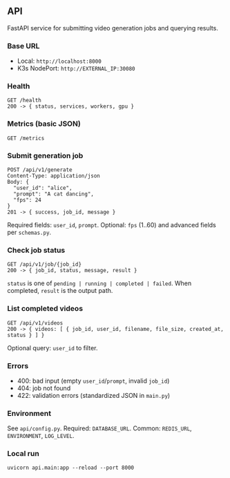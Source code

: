 ## API

FastAPI service for submitting video generation jobs and querying results.

### Base URL
- Local: `http://localhost:8000`
- K3s NodePort: `http://EXTERNAL_IP:30080`

### Health
```
GET /health
200 -> { status, services, workers, gpu }
```

### Metrics (basic JSON)
```
GET /metrics
```

### Submit generation job
```
POST /api/v1/generate
Content-Type: application/json
Body: {
  "user_id": "alice",
  "prompt": "A cat dancing",
  "fps": 24
}
201 -> { success, job_id, message }
```

Required fields: `user_id`, `prompt`. Optional: `fps` (1..60) and advanced fields per `schemas.py`.

### Check job status
```
GET /api/v1/job/{job_id}
200 -> { job_id, status, message, result }
```

`status` is one of `pending | running | completed | failed`. When completed, `result` is the output path.

### List completed videos
```
GET /api/v1/videos
200 -> { videos: [ { job_id, user_id, filename, file_size, created_at, status } ] }
```

Optional query: `user_id` to filter.

### Errors
- 400: bad input (empty `user_id`/`prompt`, invalid `job_id`)
- 404: job not found
- 422: validation errors (standardized JSON in `main.py`)

### Environment
See `api/config.py`. Required: `DATABASE_URL`. Common: `REDIS_URL`, `ENVIRONMENT`, `LOG_LEVEL`.

### Local run
```
uvicorn api.main:app --reload --port 8000
```


